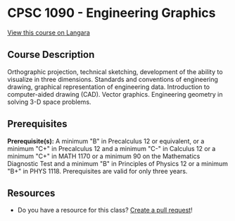 # CPSC 1090 - Engineering Graphics

[View this course on Langara](https://langara.ca/programs-and-courses/courses/CPSC/1090.html)

## Course Description

Orthographic projection, technical sketching, development of the ability to visualize in three dimensions. Standards and conventions of engineering drawing, graphical representation of engineering data. Introduction to computer-aided drawing (CAD). Vector graphics. Engineering geometry in solving 3-D space problems.

## Prerequisites

**Prerequisite(s):** A minimum "B" in Precalculus 12 or equivalent, or a minimum "C+" in Precalculus 12 and a minimum "C-" in Calculus 12 or a minimum "C+" in MATH 1170 or a minimum 90 on the Mathematics Diagnostic Test and a minimum "B" in Principles of Physics 12 or a minimum "B+" in PHYS 1118. Prerequisites are valid for only three years.

## Resources

- Do you have a resource for this class? [Create a pull request](https://github.com/langaracs/course-resources/compare)!
